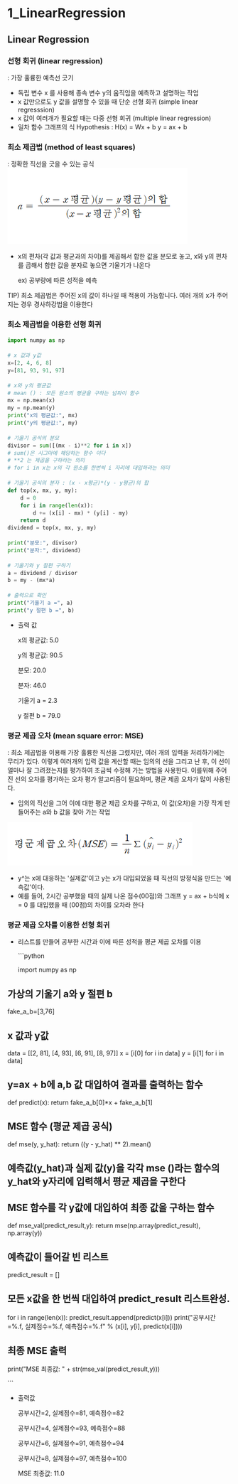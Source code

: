 # 1\_LinearRegression

## Linear Regression

### 선형 회귀 \(linear regression\)

: 가장 훌륭한 예측선 긋기

* 독립 변수 x 를 사용해 종속 변수 y의 움직임을 예측하고 설명하는 작업 
* x 값만으로도 y 값을 설명할 수 있을 때 단순 선형 회귀 \(simple linear regresssion\)
* x 값이 여러개가 필요할 때는 다중 선형 회귀 \(multiple linear regression\)
* 일차 함수 그래프의 식 Hypothesis : H\(x\) = Wx + b y = ax + b

### 최소 제곱법 \(method of least squares\)

: 정확한 직선을 긋을 수 있는 공식 ![methodOfLeastSquares](../.gitbook/assets/methodOfLeastSquares.png)

* x의 편차\(각 값과 평균과의 차이\)를 제곱해서 합한 값을 분모로 놓고, x와 y의 편차를 곱해서 합한 값을 분자로 놓으면 기울기가 나온다

  ex\) 공부량에 따른 성적을 예측 

TIP\) 최소 제곱법은 주어진 x의 값이 하나일 때 적용이 가능합니다. 여러 개의 x가 주어지는 경우 경사하강법을 이용한다

### 최소 제곱법을 이용한 선형 회귀

```python
import numpy as np

# x 값과 y값
x=[2, 4, 6, 8]
y=[81, 93, 91, 97]

# x와 y의 평균값 
# mean () : 모든 원소의 평균을 구하는 넘파이 함수 
mx = np.mean(x)
my = np.mean(y)
print("x의 평균값:", mx)
print("y의 평균값:", my)

# 기울기 공식의 분모
divisor = sum([(mx - i)**2 for i in x])
# sum()은 시그마에 해당하는 함수 이다 
# **2 는 제곱을 구하라는 의미 
# for i in x는 x의 각 원소를 한번씩 i 자리에 대입하라는 의미 

# 기울기 공식의 분자 : (x - x평균)*(y - y평균)의 합
def top(x, mx, y, my):
    d = 0
    for i in range(len(x)):
        d += (x[i] - mx) * (y[i] - my)
    return d
dividend = top(x, mx, y, my)

print("분모:", divisor)
print("분자:", dividend)

# 기울기와 y 절편 구하기
a = dividend / divisor
b = my - (mx*a)

# 출력으로 확인
print("기울기 a =", a)
print("y 절편 b =", b)
```

* 출력 값 

  x의 평균값: 5.0

  y의 평균값: 90.5

  분모: 20.0

  분자: 46.0

  기울기 a = 2.3

  y 절편 b = 79.0

### 평균 제곱 오차 \(mean square error: MSE\)

: 최소 제곱법을 이용해 가장 훌륭한 직선을 그렸지만, 여러 개의 입력을 처리하기에는 무리가 있다. 이렇게 여러개의 입력 값을 계산할 때는 임의의 선을 그리고 난 후, 이 선이 얼마나 잘 그려졌는지를 평가하여 조금씩 수정해 가는 방법을 사용한다. 이를위해 주어진 선의 오차를 평가하는 오차 평가 알고리즘이 필요하며, 평균 제곱 오차가 많이 사용된다.

* 임의의 직선을 그어 이에 대한 평균 제곱 오차를 구하고, 이 값\(오차\)을 가장 작게 만들어주는 a와 b 값을 찾아 가는 작업 

![MSE](../.gitbook/assets/MSE.png)

* y^는 x에 대응하는 '실제값'이고 y는 x가 대입되었을 때 직선의 방정식을 만드는 '예측값'이다.
* 예를 들어, 2시간 공부했을 때의 실제 나온 점수\(00점\)와 그래프 y = ax + b식에 x = 0 를 대입했을 때 \(00점\)의 차이를 오차라 한다 

### 평균 제곱 오차를 이용한 선형 회귀

* 리스트를 만들어 공부한 시간과 이에 따른 성적을 평균 제곱 오차를 이용

  \`\`\`python

  import numpy as np

## 가상의 기울기 a와 y 절편 b

fake\_a\_b=\[3,76\]

## x 값과 y값

data = \[\[2, 81\], \[4, 93\], \[6, 91\], \[8, 97\]\] x = \[i\[0\] for i in data\] y = \[i\[1\] for i in data\]

## y=ax + b에 a,b 값 대입하여 결과를 출력하는 함수

def predict\(x\): return fake\_a\_b\[0\]\*x + fake\_a\_b\[1\]

## MSE 함수 \(평균 제곱 공식\)

def mse\(y, y\_hat\): return \(\(y - y\_hat\) \*\* 2\).mean\(\)

## 예측값\(y\_hat\)과 실제 값\(y\)을 각각 mse \(\)라는 함수의 y\_hat와 y자리에 입력해서 평균 제곱을 구한다

## MSE 함수를 각 y값에 대입하여 최종 값을 구하는 함수

def mse\_val\(predict\_result,y\): return mse\(np.array\(predict\_result\), np.array\(y\)\)

## 예측값이 들어갈 빈 리스트

predict\_result = \[\]

## 모든 x값을 한 번씩 대입하여 predict\_result 리스트완성.

for i in range\(len\(x\)\): predict\_result.append\(predict\(x\[i\]\)\) print\("공부시간=%.f, 실제점수=%.f, 예측점수=%.f" % \(x\[i\], y\[i\], predict\(x\[i\]\)\)\)

## 최종 MSE 출력

print\("MSE 최종값: " + str\(mse\_val\(predict\_result,y\)\)\)

\`\`\`

* 출력값 

  공부시간=2, 실제점수=81, 예측점수=82

  공부시간=4, 실제점수=93, 예측점수=88

  공부시간=6, 실제점수=91, 예측점수=94

  공부시간=8, 실제점수=97, 예측점수=100

  MSE 최종값: 11.0

